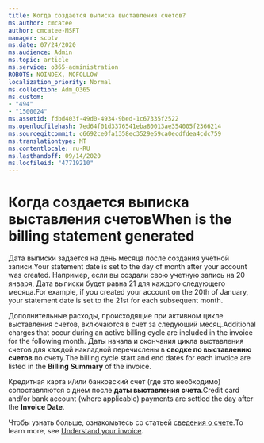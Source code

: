 ```yaml
---
title: Когда создается выписка выставления счетов?
ms.author: cmcatee
author: cmcatee-MSFT
manager: scotv
ms.date: 07/24/2020
ms.audience: Admin
ms.topic: article
ms.service: o365-administration
ROBOTS: NOINDEX, NOFOLLOW
localization_priority: Normal
ms.collection: Adm_O365
ms.custom:
- "494"
- "1500024"
ms.assetid: fdbd403f-49d0-4934-9bed-1c67335f2522
ms.openlocfilehash: 7ed64f01d3376541eba80013ae354005f2366214
ms.sourcegitcommit: c6692ce0fa1358ec3529e59ca0ecdfdea4cdc759
ms.translationtype: MT
ms.contentlocale: ru-RU
ms.lasthandoff: 09/14/2020
ms.locfileid: "47719210"
---
```

# <a name="when-is-the-billing-statement-generated"></a><span data-ttu-id="f7b1b-102">Когда создается выписка выставления счетов</span><span class="sxs-lookup"><span data-stu-id="f7b1b-102">When is the billing statement generated</span></span>

<span data-ttu-id="f7b1b-103">Дата выписки задается на день месяца после создания учетной записи.</span><span class="sxs-lookup"><span data-stu-id="f7b1b-103">Your statement date is set to the day of month after your account was created.</span></span> <span data-ttu-id="f7b1b-104">Например, если вы создали свою учетную запись на 20 января, Дата выписки будет равна 21 для каждого следующего месяца.</span><span class="sxs-lookup"><span data-stu-id="f7b1b-104">For example, if you created your account on the 20th of January, your statement date is set to the 21st for each subsequent month.</span></span>

<span data-ttu-id="f7b1b-105">Дополнительные расходы, происходящие при активном цикле выставления счетов, включаются в счет за следующий месяц.</span><span class="sxs-lookup"><span data-stu-id="f7b1b-105">Additional charges that occur during an active billing cycle are included in the invoice for the following month.</span></span> <span data-ttu-id="f7b1b-106">Даты начала и окончания цикла выставления счетов для каждой накладной перечислены в **сводке по выставлению счетов** по счету.</span><span class="sxs-lookup"><span data-stu-id="f7b1b-106">The billing cycle start and end dates for each invoice are listed in the **Billing Summary** of the invoice.</span></span>

<span data-ttu-id="f7b1b-107">Кредитная карта и/или банковский счет (где это необходимо) сопоставляются с днем после **даты выставления счета**.</span><span class="sxs-lookup"><span data-stu-id="f7b1b-107">Credit card and/or bank account (where applicable) payments are settled the day after the **Invoice Date**.</span></span>
  
<span data-ttu-id="f7b1b-108">Чтобы узнать больше, ознакомьтесь со статьей [сведения о счете](https://docs.microsoft.com/microsoft-365/commerce/billing-and-payments/understand-your-invoice2).</span><span class="sxs-lookup"><span data-stu-id="f7b1b-108">To learn more, see [Understand your invoice](https://docs.microsoft.com/microsoft-365/commerce/billing-and-payments/understand-your-invoice2).</span></span>